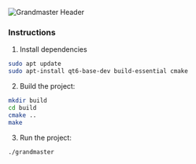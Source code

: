 ![Grandmaster Header](https://github.com/user-attachments/assets/0d46a805-d363-452c-91ee-5981bca5411c)

### Instructions

1. Install dependencies

```bash
sudo apt update
sudo apt-install qt6-base-dev build-essential cmake
```

2. Build the project:

```bash
mkdir build
cd build
cmake ..
make
```

3. Run the project:

```bash
./grandmaster
```
